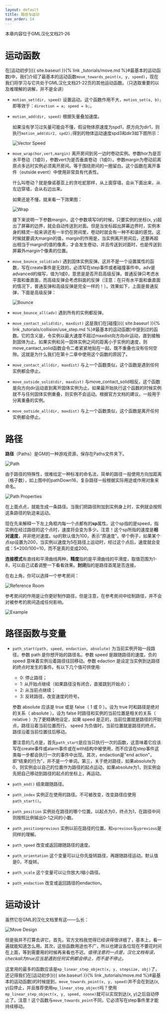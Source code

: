 ```yaml
---
layout: default
title: 路径与运动
nav_order: 14
---
```


本章内容位于GML汉化文档21-26

# 运动函数

在[运动初步]({{ site.baseurl }}{% link _tutorials/move.md %}#最基本的运动函数)中，我们介绍了最基本的运动函数`move_towards_point(x, y, speed)`，现在我们将学习与它共处于GML汉化文档21-22页的其他运动函数。（只选取重要的以及难理解的讲解，并不是全讲）

* `motion_set(dir, speed)` 设置运动。这个函数作用不大，`motion_set(a, b);`即等效于：`direction = a; speed = b;`。
* `motion_add(dir, speed)` 根据矢量叠加速度。

    如果没有学习过矢量可能会不懂，假设物体原速度为spd1，原方向为dir1，则执行`motion_add(dir2, spd2);`得到的物体运动速度spd3和dir3如下图所示：

    ![Vector Speed](/assets/images/path_move/vector_speed.jpg)

* `move_wrap(hor,vert,margin)` 离开房间到另一边时卷动实例。参数hor为是否水平卷动（1或0），参数vert为是否垂直卷动（1或0）。参数margin为卷动前离原点多远时实例必须离开房间。等于围绕房间的一圈留白。这个函数在离开事件（outside event）中使用非常具有代表性。

    什么叫卷动？就是像诺基亚上的贪吃蛇那样，从上面穿墙，会从下面出来，从左边穿墙，会从右边出来。

    如果还是不懂，就来看一下效果图：

    ![Wrap](/assets/images/path_move/wrap.gif)

    接下来说明一下参数margin，这个参数填写0的时候，只要实例的坐标(x, y)超出了屏幕的边界，就会自动传送到对面。但是当坐标超出屏幕边界时，实例本身的精灵一般来讲还有一半仍在房间里，卷动时就会有一种不和谐的感觉。这时候就要调大margin的值，margin的作用是，当实例离开房间后，还要再超出相当于margin的值的像素，才会发生卷动，并且传送到对面时，也是传送到屏幕外margin个像素的位置。

* `move_bounce_solid(adv)` 遇到固体实例反弹。这并不是一个设置属性的函数，写在create事件是无效的，必须写在step事件或者碰撞事件中。adv是advanced的缩写，值为1或0，意思是是否开启高级反弹。普通反弹只考虑水平面和垂直面，而高级反弹会考虑斜面的反弹（注意：在只有水平面和垂直面的情况下，普通反弹和高级反弹是完全一样的！）。效果如下，上面是普通反弹，下面是高级反弹：

    ![Bounce](/assets/images/path_move/bounce.gif)

* `move_bounce_all(adv)` 遇到所有的实例都反弹。
* `move_contact_solid(dir, maxdist)` 这是我们在[碰撞]({{ site.baseurl }}{% link _tutorials/collision/use_step.md %}#最基本的运动函数)中提到过的函数。它的含义是，令实例以最大速度不超过maxdist向方向dir运动，直到接触到固体为止。如果实例和另一固体实例之间的距离小于实例的速度，则move_cantact_solid函数会令二者紧紧地贴在一起，既不重叠也没有任何空隙。这就是为什么我们在第十二章中使用这个函数的原因了。
* `move_contact_all(dir, maxdist)` 与上一个函数类似，这个函数是遇到任何实例都会停止。
* `move_outside_solid(dir, maxdist)` 与move_contact_solid相反，这个函数是向方向dir运动直到离开固体实例为止。如果最开始执行这个函数的时候实例就不与任何固体实例重叠，则实例不会运动。根据官方文档的建议，一般用于分离重叠的实例。
* `move_outside_all(dir, maxdist)` 与上一个函数类似，这个函数是离开任何实例都会停止。

# 路径

**路径**（Paths）是GM的一种游戏资源，保存在Paths文件夹下。

![Path](/assets/images/path_move/path.png)

由于路径的特殊性，很难给定一种标准的命名法，简单的路径一般使用方向加距离（格子数），如上图中的pathDown16，复杂路径一般根据实际用途或作用对象来命名。

![Path Properties](/assets/images/path_move/path_properties.png)

在上面点点，就能生成一条路径。当我们把路径附加到实例身上时，实例就会按照这条路径的轨迹来运动。

现在先来解释一下左上角框内每一个点都有的**sp**属性。这个sp指的是speed，指实例在经过路径的这个点时，速度将会变为多少。注意！这个sp所指的速度是**相对速度**，并非绝对速度。sp的默认值为100，表示“原速度”。举个例子，如果某个点sp设置为200，当实例以速度为5在路径上运动时，经过这个点后，速度就会变成：5*200/100=10，而不是真的变成200。

**连接模式**有直线和平滑曲线两种，**精度**指的是平滑曲线的平滑度，取值范围为1-8，可以自己试着调整一下看看效果。**封闭**指的是路径首尾是否连接。

在右上角，你可以选择一个参考房间：

![Reference Room](/assets/images/path_move/reference_room.png)

参考房间的作用是让你更好制作路径，但是注意，在参考房间中绘制路径，并不会对被参考的房间造成任何影响。

![Example](/assets/images/path_move/example.png)

# 路径函数与变量

* `path_start(path, speed, endaction, absolute)` 为当前实例开始一段路径。参数 path 是你想开始的路径名。参数 speed 是跟随路径的速度。负的 speed 意味着实例沿着路径往回移动。参数 edaction 是设定当实例到达路径的终点时发生的事件。有以下几个值可供使用:

    * 0: 停止路径；
    * 1: 从开始点继续（如果路径没有闭合，直接跳到开始点）；
    * 2: 从当前点继续；
    * 3: 反转路径，改变速度的符号。

    参数 absolute 应该是 true 或是 false（ 1 或 0 ）。设为 true 时和路径是绝对的关系（ absolute ）。设为 false 时路径和实例的当前位置是相关的关系（ relative ）为了更精确地设定，如果 speed 是正的，当前位置就是路径的开始点，路径沿着当前位置而行。 speed 为负值时，当前位置就是路径的终点，路径沿着当前位置往后移动。

    要注意的几点是，首先`path_start`是应当只执行一次的函数，这意味着它应该写在create事件或alarm事件或在with结构中被使用，而不应该在step事件这类每一步都会执行一次的事件中出现。其次，endaction是"end action"，即“结束的行为”，并不是一个单词。第三，关于绝对路径，如果absolute为0，则实例会以自己的位置作为路径的起点运动，如果absolute为1，则实例会先把自己移动到路径的起点的坐标上，再运动。

* `path_end()` 结束跟随路径。
* `path_index` 实例正在使用的路径。不可被改变，改变路径应使用`path_start()`。
* `path_position` 实例处在路径的哪个位置。以起点为0，终点为1，在路径中间则按照比例输出0-1之间的小数。
* `path_positionprevious` 实例以前在路径的位置。和`xprevious`与`yprevious`是同样的理解。
* `path_speed` 改变或返回跟随路径的速度。
* `path_orientation` 这个变量可以让你先旋转路径，再跟随路径运动。默认值是0，不旋转。
* `path_scale` 这个变量可以让你放大/缩小路径。
* `path_endaction` 改变或返回路径的endaction。

# 运动设计

虽然它在GML的汉化文档里有这——么长：

![Move Design](/assets/images/path_move/move_design.png)

但是我并不打算去讲它。首先，官方文档我觉得已经讲得很详细了，基本上，看一遍就能知道怎么用。其次，这些函数用途也不广，所以也建议各位现在不要花时间在上面，等到需要用的时候再来看也不迟。*值得注意的一点是，汉化文档有误，checkall为true应当是遇到任何实例都会停止，而不是不停止。*

这里用的最多的函数应该是`mp_linear_step_object(x, y, stepsize, obj)`了，还记得我们在[运动初步]({{ site.baseurl }}{% link _tutorials/move.md %}#最基本的运动函数)的时候提到，`move_towards_point(x, y, speed)`并不会在到达(x, y)后停止，并且推荐使用`mp_linear_step_object`吗？使用`mp_linear_step_object(x, y, speed, noone)`就可以实现到达(x, y)之后自动停止了。注意！这个函数与`move_towards_point`不同，它必须写在step事件里才能持续移动。
